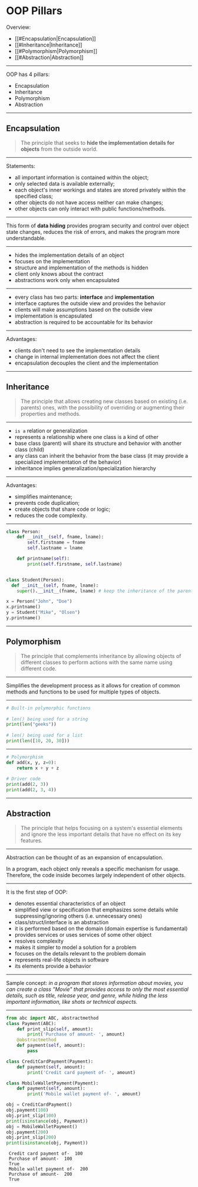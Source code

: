 # OOP Pillars

Overview:

- [[#Encapsulation|Encapsulation]]
- [[#Inheritance|Inheritance]]
- [[#Polymorphism|Polymorphism]]
- [[#Abstraction|Abstraction]]

---

OOP has 4 pillars: 

- Encapsulation
- Inheritance
- Polymorphism
- Abstraction

---

## Encapsulation

> The principle that seeks to **hide the implementation details for objects** from the outside world.

---

Statements:

- all important information is contained within the object;
- only selected data is available externally;
- each object's inner workings and states are stored privately within the specified class;
- other objects do not have access neither can make changes;
- other objects can only interact with public functions/methods.

---

This form of **data hiding** provides program security and control over object state changes, reduces the risk of errors, and makes the program more understandable.

---

- hides the implementation details of an object
- focuses on the implementation
- structure and implementation of the methods is hidden
- client only knows about the contract
- abstractions work only when encapsulated

---

- every class has two parts: **interface** and **implementation**
- interface captures the outside view and provides the behavior
- clients will make assumptions based on the outside view
- implementation is encapsulated
- abstraction is required to be accountable for its behavior

---

Advantages:

- clients don't need to see the implementation details
- change in internal implementation does not affect the client
- encapsulation decouples the client and the implementation

---

## Inheritance

> The principle that allows creating new classes based on existing (i.e. parents) ones, with the possibility of overriding or augmenting their properties and methods.

---

- `is a` relation or generalization
- represents a relationship where one class is a kind of other
- base class (parent) will share its structure and behavior with another class (child)
- any class can inherit the behavior from the base class (it may provide a specialized implementation of the behavior)
- inheritance implies generalization/specialization hierarchy

---

Advantages:

- simplifies maintenance;
- prevents code duplication;
- create objects that share code or logic;
- reduces the code complexity.

---

```python
class Person:
  	def __init__(self, fname, lname):
    	self.firstname = fname
    	self.lastname = lname

  	def printname(self):
    	print(self.firstname, self.lastname)


class Student(Person):
  def __init__(self, fname, lname):
    super().__init__(fname, lname) # keep the inheritance of the parent's __init__

x = Person("John", "Doe")
x.printname()
y = Student("Mike", "Olsen")
y.printname()
```

---

## Polymorphism

> The principle that complements inheritance by allowing objects of different classes to perform actions with the same name using different code.

---

Simplifies the development process as it allows for creation of common methods and functions to be used for multiple types of objects.

---

```python
# Built-in polymorphic functions
 
# len() being used for a string
print(len("geeks"))
 
# len() being used for a list
print(len([10, 20, 30]))
```

---

```python
# Polymorphism
def add(x, y, z=0): 
    return x + y + z
 
# Driver code 
print(add(2, 3))
print(add(2, 3, 4))
```

---

## Abstraction

> The principle that helps focusing on a system's essential elements and ignore the less important details that have no effect on its key features.

---

Abstraction can be thought of as an expansion of encapsulation. 

In a program, each object only reveals a specific mechanism for usage. Therefore, the code inside becomes largely independent of other objects.

---

It is the first step of OOP:

- denotes essential characteristics of an object
- simplified view or specification that emphasizes some details while suppressing/ignoring others (i.e. unnecessary ones)
- class/struct/interface is an abstraction
- it is performed based on the domain (domain expertise is fundamental)
- provides services or uses services of some other object
- resolves complexity
- makes it simpler to model a solution for a problem
- focuses on the details relevant to the problem domain
- represents real-life objects in software
- its elements provide a behavior


---

Sample concept: *in a program that stores information about movies, you can create a class "Movie" that provides access to only the most essential details, such as title, release year, and genre, while hiding the less important information, like shots or technical aspects.*

---

```python
from abc import ABC, abstractmethod
class Payment(ABC):
  	def print_slip(self, amount):
    	print('Purchase of amount- ', amount)
  	@abstractmethod
  	def payment(self, amount):
   	 	pass

class CreditCardPayment(Payment):
  	def payment(self, amount):
    	print('Credit card payment of- ', amount)

class MobileWalletPayment(Payment):
  	def payment(self, amount):
    	print('Mobile wallet payment of- ', amount)

obj = CreditCardPayment()
obj.payment(100)
obj.print_slip(100)
print(isinstance(obj, Payment))
obj = MobileWalletPayment()
obj.payment(200)
obj.print_slip(200)
print(isinstance(obj, Payment))
```

```text
 Credit card payment of-  100
 Purchase of amount-  100
 True
 Mobile wallet payment of-  200
 Purchase of amount-  200
 True
```
